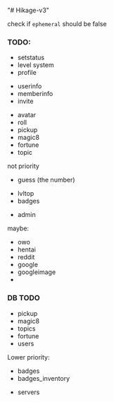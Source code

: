 "# Hikage-v3" 


check if `ephemeral` should be false

### TODO:
 + setstatus
 + level system
 + profile
 - userinfo
 - memberinfo
 - invite
 + avatar
 + roll
 + pickup
 + magic8
 + fortune
 + topic

not priority
 - guess (the number)
 + lvltop
 + badges
 - admin


maybe:
 - owo
 - hentai
 - reddit
 - google
 - googleimage
 -


### DB TODO
+ pickup
+ magic8
+ topics
+ fortune
+ users

Lower priority:
+ badges
+ badges_inventory
- servers